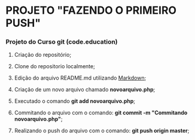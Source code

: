 # PROJETO "FAZENDO O PRIMEIRO PUSH"
### Projeto do Curso git (code.education)

1. Criação do repositório;

2. Clone do repositorio localmente;

3. Edição do arquivo README.md utilizando [Markdown](http://daringfireball.net/projects/markdown/);

4. Criação de um novo arquivo chamado **novoarquivo.php**;

5. Executado o comando **git add novoarquivo.php**;

6. Commitando o arquivo com o comando: **git commit -m "Commitando novoarquivo.php"**;

7. Realizando o push do arquivo com o comando: **git push origin master**;
